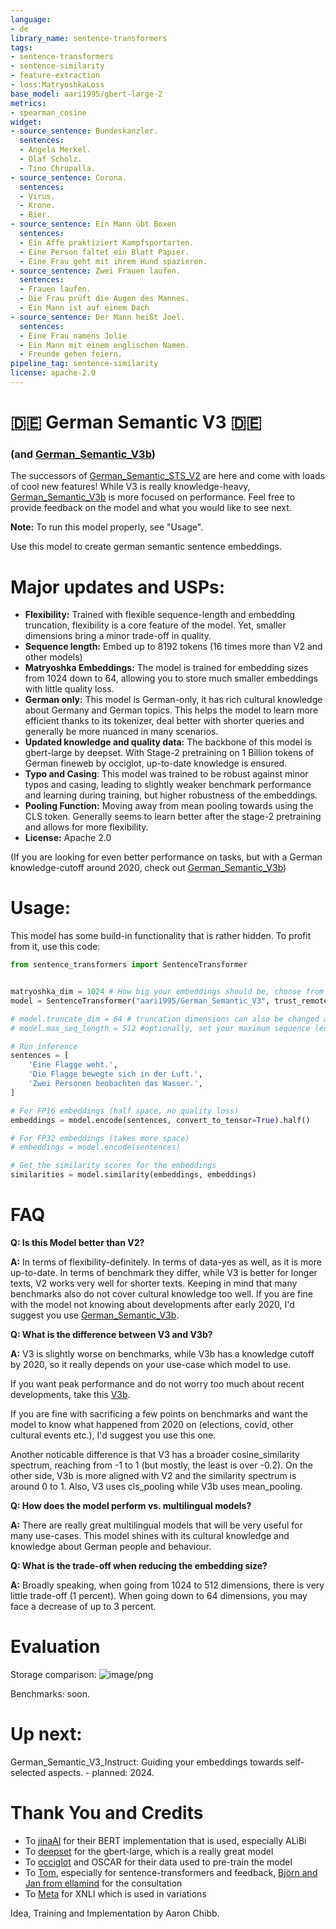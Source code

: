 ```yaml
---
language:
- de
library_name: sentence-transformers
tags:
- sentence-transformers
- sentence-similarity
- feature-extraction
- loss:MatryoshkaLoss
base_model: aari1995/gbert-large-2
metrics:
- spearman_cosine
widget:
- source_sentence: Bundeskanzler.
  sentences:
  - Angela Merkel.
  - Olaf Scholz.
  - Tino Chrupalla.
- source_sentence: Corona.
  sentences:
  - Virus.
  - Krone.
  - Bier.
- source_sentence: Ein Mann übt Boxen
  sentences:
  - Ein Affe praktiziert Kampfsportarten.
  - Eine Person faltet ein Blatt Papier.
  - Eine Frau geht mit ihrem Hund spazieren.
- source_sentence: Zwei Frauen laufen.
  sentences:
  - Frauen laufen.
  - Die Frau prüft die Augen des Mannes.
  - Ein Mann ist auf einem Dach
- source_sentence: Der Mann heißt Joel.
  sentences:
  - Eine Frau namens Jolie
  - Ein Mann mit einem englischen Namen.
  - Freunde gehen feiern.
pipeline_tag: sentence-similarity
license: apache-2.0
---
```


# 🇩🇪 German Semantic V3 🇩🇪
### (and [**German_Semantic_V3b**](https://huggingface.co/aari1995/German_Semantic_V3b))

The successors of [German_Semantic_STS_V2](https://huggingface.co/aari1995/German_Semantic_STS_V2) are here and come with loads of cool new features! While V3 is really knowledge-heavy, [German_Semantic_V3b](https://huggingface.co/aari1995/German_Semantic_V3b) is more focused on performance. Feel free to provide feedback on the model and what you would like to see next.

**Note:** To run this model properly, see "Usage".

Use this model to create german semantic sentence embeddings.

# Major updates and USPs:

- **Flexibility:** Trained with flexible sequence-length and embedding truncation, flexibility is a core feature of the model. Yet, smaller dimensions bring a minor trade-off in quality. 
- **Sequence length:** Embed up to 8192 tokens (16 times more than V2 and other models)
- **Matryoshka Embeddings:** The model is trained for embedding sizes from 1024 down to 64, allowing you to store much smaller embeddings with little quality loss.
- **German only:** This model is German-only, it has rich cultural knowledge about Germany and German topics. This helps the model to learn more efficient thanks to its tokenizer, deal better with shorter queries and generally be more nuanced in many scenarios.
- **Updated knowledge and quality data:** The backbone of this model is gbert-large by deepset. With Stage-2 pretraining on 1 Billion tokens of German fineweb by occiglot, up-to-date knowledge is ensured.
- **Typo and Casing**: This model was trained to be robust against minor typos and casing, leading to slightly weaker benchmark performance and learning during training, but higher robustness of the embeddings.
- **Pooling Function:** Moving away from mean pooling towards using the CLS token. Generally seems to learn better after the stage-2 pretraining and allows for more flexibility.
- **License:** Apache 2.0

(If you are looking for even better performance on tasks, but with a German knowledge-cutoff around 2020, check out [German_Semantic_V3b](https://huggingface.co/aari1995/German_Semantic_V3))

# Usage:

This model has some build-in functionality that is rather hidden. To profit from it, use this code:

```python
from sentence_transformers import SentenceTransformer


matryoshka_dim = 1024 # How big your embeddings should be, choose from: 64, 128, 256, 512, 768, 1024
model = SentenceTransformer("aari1995/German_Semantic_V3", trust_remote_code=True, truncate_dim=matryoshka_dim)

# model.truncate_dim = 64 # truncation dimensions can also be changed after loading
# model.max_seq_length = 512 #optionally, set your maximum sequence length lower if your hardware is limited 

# Run inference
sentences = [
    'Eine Flagge weht.',
    'Die Flagge bewegte sich in der Luft.',
    'Zwei Personen beobachten das Wasser.',
]

# For FP16 embeddings (half space, no quality loss)
embeddings = model.encode(sentences, convert_to_tensor=True).half()

# For FP32 embeddings (takes more space)
# embeddings = model.encode(sentences)

# Get the similarity scores for the embeddings
similarities = model.similarity(embeddings, embeddings)

```


# FAQ

**Q: Is this Model better than V2?**

**A:** In terms of flexibility-definitely. In terms of data-yes as well, as it is more up-to-date. In terms of benchmark they differ, while V3 is better for longer texts, V2 works very well for shorter texts. Keeping in mind that many benchmarks also do not cover cultural knowledge too well.
If you are fine with the model not knowing about developments after early 2020, I'd suggest you use [German_Semantic_V3b](https://huggingface.co/aari1995/German_Semantic_V3).

**Q: What is the difference between V3 and V3b?**

**A:** V3 is slightly worse on benchmarks, while V3b has a knowledge cutoff by 2020, so it really depends on your use-case which model to use.

If you want peak performance and do not worry too much about recent developments, take this [V3b](https://huggingface.co/aari1995/German_Semantic_V3b).

If you are fine with sacrificing a few points on benchmarks and want the model to know what happened from 2020 on (elections, covid, other cultural events etc.), I'd suggest you use this one.

Another noticable difference is that V3 has a broader cosine_similarity spectrum, reaching from -1 to 1 (but mostly, the least is over -0.2). On the other side, V3b is more aligned with V2 and the similarity spectrum is around 0 to 1. Also, V3 uses cls_pooling while V3b uses mean_pooling.


**Q: How does the model perform vs. multilingual models?**

**A:** There are really great multilingual models that will be very useful for many use-cases. This model shines with its cultural knowledge and knowledge about German people and behaviour. 

**Q: What is the trade-off when reducing the embedding size?**

**A:** Broadly speaking, when going from 1024 to 512 dimensions, there is very little trade-off (1 percent). When going down to 64 dimensions, you may face a decrease of up to 3 percent.

# Evaluation

Storage comparison:
![image/png](https://cdn-uploads.huggingface.co/production/uploads/5f3801ab7e583543386217ac/Aa5WzHanj-DXc86AKxpEz.png)

Benchmarks: soon.

# Up next:
German_Semantic_V3_Instruct: Guiding your embeddings towards self-selected aspects. - planned: 2024.

# Thank You and Credits

- To [jinaAI](https://huggingface.co/jinaai) for their BERT implementation that is used, especially ALiBi
- To [deepset](https://huggingface.co/deepset) for the gbert-large, which is a really great model
- To [occiglot](https://huggingface.co/occiglot) and OSCAR for their data used to pre-train the model
- To [Tom](https://huggingface.co/tomaarsen), especially for sentence-transformers and feedback, [Björn and Jan from ellamind](https://ellamind.com/de/) for the consultation
- To [Meta](https://huggingface.co/facebook) for XNLI which is used in variations

Idea, Training and Implementation by Aaron Chibb.